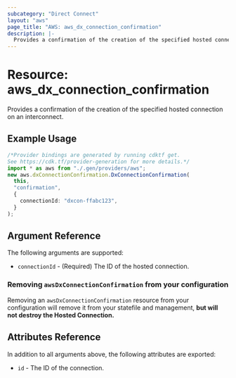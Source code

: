 ```yaml
---
subcategory: "Direct Connect"
layout: "aws"
page_title: "AWS: aws_dx_connection_confirmation"
description: |-
  Provides a confirmation of the creation of the specified hosted connection on an interconnect.
---
```


# Resource: aws\_dx\_connection\_confirmation

Provides a confirmation of the creation of the specified hosted connection on an interconnect.

## Example Usage

```typescript
/*Provider bindings are generated by running cdktf get.
See https://cdk.tf/provider-generation for more details.*/
import * as aws from "./.gen/providers/aws";
new aws.dxConnectionConfirmation.DxConnectionConfirmation(
  this,
  "confirmation",
  {
    connectionId: "dxcon-ffabc123",
  }
);

```

## Argument Reference

The following arguments are supported:

* `connectionId` - (Required) The ID of the hosted connection.

### Removing `awsDxConnectionConfirmation` from your configuration

Removing an `awsDxConnectionConfirmation` resource from your configuration will remove it
from your statefile and management, **but will not destroy the Hosted Connection.**

## Attributes Reference

In addition to all arguments above, the following attributes are exported:

* `id` - The ID of the connection.

